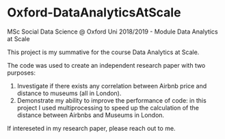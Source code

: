 # Oxford-DataAnalyticsAtScale
MSc Social Data Science @ Oxford Uni 2018/2019 - Module Data Analytics at Scale

This project is my summative for the course Data Analytics at Scale. 

The code was used to create an independent research paper with two purposes: 

1. Investigate if there exists any correlation between Airbnb price and distance to museums (all in London). 
2. Demonstrate my ability to improve the performance of code: in this project I used multiprocessing to speed up the calculation of the distance between Airbnbs and Museums in London.

If intereseted in my research paper, please reach out to me.
